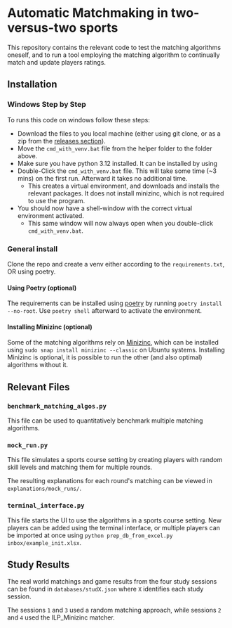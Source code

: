# Automatic Matchmaking in two-versus-two sports

This repository contains the relevant code to test the matching algorithms oneself, and to run a tool employing the matching algorithm to continually match and update players ratings.

## Installation

### Windows Step by Step

To runs this code on windows follow these steps:

- Download the files to you local machine (either using git clone, or as a zip from the [releases section](https://github.com/sruettgers/automatic_matchmaking/releases)).
- Move the `cmd_with_venv.bat` file from the helper folder to the folder above.
- Make sure you have python 3.12 installed. It can be installed by using
- Double-Click the `cmd_with_venv.bat` file. This will take some time (~3 mins) on the first run. Afterward it takes no additional time.
  - This creates a virtual environment, and downloads and installs the relevant packages. It does not install minizinc, which is not required to use the program.
- You should now have a shell-window with the correct virtual environment activated.
  - This same window will now always open when you double-click `cmd_with_venv.bat`. 
    


### General install

Clone the repo and create a venv either according to the `requirements.txt`, OR using poetry. 

#### Using Poetry (optional)
The requirements can be installed using [poetry](https://python-poetry.org/docs/) by running `poetry install --no-root`. Use `poetry shell` afterward to activate the environment.

#### Installing Minizinc (optional)

Some of the matching algorithms rely on [Minizinc](https://www.minizinc.org/), which can be installed using `sudo snap install minizinc --classic` on Ubuntu systems.
Installing Minizinc is optional, it is possible to run the other (and also optimal) algorithms without it. 

## Relevant Files

### `benchmark_matching_algos.py`

This file can be used to quantitatively benchmark multiple matching algorithms.

### `mock_run.py`

This file simulates a sports course setting by creating players with random skill levels and matching them for multiple rounds.

The resulting explanations for each round's matching can be viewed in `explanations/mock_runs/`.

### `terminal_interface.py`

This file starts the UI to use the algorithms in a sports course setting. 
New players can be added using the terminal interface, or multiple players can be imported at once using `python prep_db_from_excel.py inbox/example_init.xlsx`.



## Study Results

The real world matchings and game results from the four study sessions can be found in `databases/studX.json` where `X` identifies each study session.

The sessions `1` and `3` used a random matching approach, while sessions `2` and `4` used the ILP_Minizinc matcher.